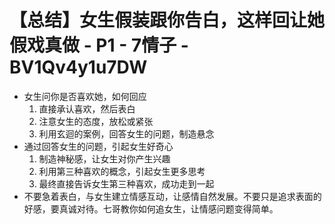 # 【总结】女生假装跟你告白，这样回让她假戏真做 - P1 - 7情子 - BV1Qv4y1u7DW

-   女生问你是否喜欢她，如何回应
    1.  直接承认喜欢，然后表白
    2.  注意女生的态度，放松或紧张
    3.  利用玄迴的案例，回答女生的问题，制造悬念
-   通过回答女生的问题，引起女生好奇心
    1.  制造神秘感，让女生对你产生兴趣
    2.  利用第三种喜欢的概念，引起女生更多思考
    3.  最终直接告诉女生第三种喜欢，成功走到一起
-   不要急着表白，与女生建立情感互动，让感情自然发展。不要只是追求表面的好感，要真诚对待。七哥教你如何追女生，让情感问题变得简单。